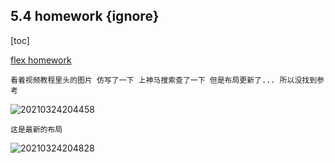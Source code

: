 ## 5.4 homework {ignore}

[toc]

[flex homework](../codes/20.%20flex-homework/index.html)

`看着视频教程里头的图片 仿写了一下 上神马搜索查了一下 但是布局更新了... 所以没找到参考`

![20210324204458](https://cdn.jsdelivr.net/gh/123taojiale/dahuyou_picture@main/blogs/20210324204458.png)

`这是最新的布局`

![20210324204828](https://cdn.jsdelivr.net/gh/123taojiale/dahuyou_picture@main/blogs/20210324204828.png)